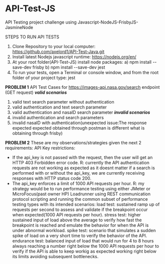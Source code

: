 # API-Test-JS
API Testing project challenge using Javascript-NodeJS-FrisbyJS-JasmineNode

STEPS TO RUN API TESTS
1. Clone Repository to your local computer: https://github.com/axelord1/API-Test-Java.git
2. Install latest Nodejs javascript runtime: https://nodejs.org/en/
3. At your root folder(API-Test-JS) install node packages:
    a) npm install --save-dev frisby
    b) npm install --save-dev jest
4. To run your tests, open a Terminal or console window, and from the root folder of your project type: jest

**PROBLEM 1**
API Test Cases for https://images-api.nasa.gov/search endpoint (GET request)
***valid scenarios***
1. valid text search parameter without authentication
2. valid authentication and text search parameter
2. valid authentication and nasaID search parameter
***invalid scenarios***
1. invalid authentication and search parameters
2. invalid nasaID with authentication(unexpected issue:The response expected expected obtained through postman is different what is obtaining through frisby)

**PROBLEM 2**
These are my observations/strategies given the next 2 requirements:
API Key restrictions:
- If the api_key is not passed with the request, then the user will get an HTTP 403 Forbidden error code. 
R: currently the API authentication requests are not working as expected as it doesnt matter if a search is performed with or without the api_key, we are currently receiving responses with HTTP status code 200.
- The api_key enforces a limit of 1000 API requests per hour.
R: my strategy would be to run performance testing using either JMeter or MicroFocus(past owner HP) Loadrunner using REST communication protocol scripting and running the common subset of performance testing types with its intended scenarios:
load test: 
    sustained ramp up of requests per second to assess and validate if the breakpoint occur when expected(1000 API requests per hour).
stress test:
    higher sustained input of load above the average to verify how fast the breakpoint is reached and emulate the behavior for when the API is under abnormal workload.
spike test:
    scenario that simulates a sudden spike of load on a very short time to verify the behavior of the API.
endurance test:
    balanced input of load that would run for 4 to 8 hours always reaching a number right below the 1000 API requests per hour to verify if the API is able to keep workig as expected working right below its limits avoiding subsequent bottlenecks.